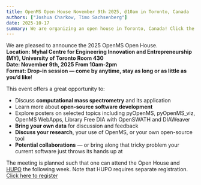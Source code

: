```yaml
---
title: OpenMS Open House November 9th 2025, @10am in Toronto, Canada
authors: ["Joshua Charkow, Timo Sachsenberg"]
date: 2025-10-17
summary: We are organizing an open house in Toronto, Canada! Click the header above for more information.
---
```


We are pleased to announce the 2025 OpenMS Open House.<br>
**Location: Myhal Centre for Engineering Innovation and Entrepreneurship (MY), University of Toronto Room 430** <br>
**Date: November 9th, 2025 From 10am-2pm** <br>
**Format: Drop-in session — come by anytime, stay as long or as little as you’d like**! <br>

This event offers a great opportunity to:
- Discuss **computational mass spectrometry** and its application
- Learn more about **open-source software development**
- Explore posters on selected topics including pyOpenMS, pyOpenMS_viz, OpenMS WebApps, Library Free DIA with OpenSWATH and DIAWeaver
- **Bring your own data** for discussion and feedback
- **Discuss your research**, your use of OpenMS, or your own open-source tool
- **Potential collaborations** — or bring along that tricky problem your current software just throws its hands up at


The meeting is planned such that one can attend the Open House and [HUPO](https://2025.hupo.org) the following week. Note that HUPO requires separate registration.
<br>
[Click here to register](https://docs.google.com/forms/d/e/1FAIpQLSdw2ImeFcRV133QPOTJonSYL0YIgrpECR0DYuI09eAGuCKB-w/viewform?usp=sharing&ouid=108652614770772705581)
<br><br>
